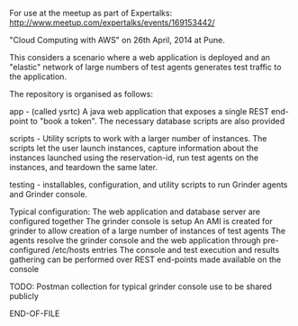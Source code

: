 For use at the meetup as part of Expertalks: http://www.meetup.com/expertalks/events/169153442/

"Cloud Computing with AWS" on 26th April, 2014 at Pune.

This considers a scenario where a web application is deployed and an "elastic" network of large numbers of test agents generates test traffic to the application.

The repository is organised as follows:

app - (called ysrtc) A java web application that exposes a single REST end-point to "book a token". The necessary database scripts are also provided

scripts - Utility scripts to work with a larger number of instances. The scripts let the user launch instances, capture information about the instances launched using the reservation-id, run test agents on the instances, and teardown the same later.

testing - installables, configuration, and utility scripts to run Grinder agents and Grinder console.

Typical configuration:
The web application and database server are configured together
The grinder console is setup
An AMI is created for grinder to allow creation of a large number of instances of test agents
The agents resolve the grinder console and the web application through pre-configured /etc/hosts entries
The console and test execution and results gathering can be performed over REST end-points made available on the console

TODO: Postman collection for typical grinder console use to be shared publicly

END-OF-FILE
